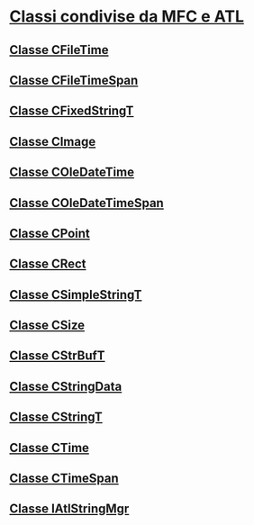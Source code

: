# <a name="classes-shared-by-mfc-and-atlclasses-shared-by-mfc-and-atlmd"></a>[Classi condivise da MFC e ATL](classes-shared-by-mfc-and-atl.md)
## <a name="cfiletime-classcfiletime-classmd"></a>[Classe CFileTime](cfiletime-class.md)
## <a name="cfiletimespan-classcfiletimespan-classmd"></a>[Classe CFileTimeSpan](cfiletimespan-class.md)
## <a name="cfixedstringt-classcfixedstringt-classmd"></a>[Classe CFixedStringT](cfixedstringt-class.md)
## <a name="cimage-classcimage-classmd"></a>[Classe CImage](cimage-class.md)
## <a name="coledatetime-classcoledatetime-classmd"></a>[Classe COleDateTime](coledatetime-class.md)
## <a name="coledatetimespan-classcoledatetimespan-classmd"></a>[Classe COleDateTimeSpan](coledatetimespan-class.md)
## <a name="cpoint-classcpoint-classmd"></a>[Classe CPoint](cpoint-class.md)
## <a name="crect-classcrect-classmd"></a>[Classe CRect](crect-class.md)
## <a name="csimplestringt-classcsimplestringt-classmd"></a>[Classe CSimpleStringT](csimplestringt-class.md)
## <a name="csize-classcsize-classmd"></a>[Classe CSize](csize-class.md)
## <a name="cstrbuft-classcstrbuft-classmd"></a>[Classe CStrBufT](cstrbuft-class.md)
## <a name="cstringdata-classcstringdata-classmd"></a>[Classe CStringData](cstringdata-class.md)
## <a name="cstringt-classcstringt-classmd"></a>[Classe CStringT](cstringt-class.md)
## <a name="ctime-classctime-classmd"></a>[Classe CTime](ctime-class.md)
## <a name="ctimespan-classctimespan-classmd"></a>[Classe CTimeSpan](ctimespan-class.md)
## <a name="iatlstringmgr-classiatlstringmgr-classmd"></a>[Classe IAtlStringMgr](iatlstringmgr-class.md)
